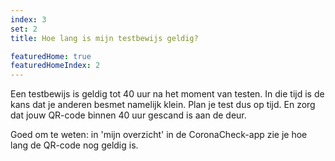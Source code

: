 ```yaml
---
index: 3
set: 2
title: Hoe lang is mijn testbewijs geldig? 

featuredHome: true
featuredHomeIndex: 2
---
```

Een testbewijs is geldig tot 40 uur na het moment van testen. In die tijd is de kans dat je anderen besmet namelijk klein. Plan je test dus op tijd. En zorg dat jouw QR-code binnen 40 uur gescand is aan de deur. 

Goed om te weten: in 'mijn overzicht' in de CoronaCheck-app zie je hoe lang de QR-code nog geldig is.
